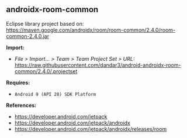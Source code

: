 ## androidx-room-common

Eclipse library project based on:<br/>
https://maven.google.com/androidx/room/room-common/2.4.0/room-common-2.4.0.jar

**Import:**
- _File > Import... > Team > Team Project Set > URL:_<br/>
  https://raw.githubusercontent.com/dandar3/android-androidx-room-common/2.4.0/.projectset

**Requires:**
- `Android 9 (API 28) SDK Platform`

**References:**
- https://developer.android.com/jetpack
- https://developer.android.com/jetpack/androidx
- https://developer.android.com/jetpack/androidx/releases/room